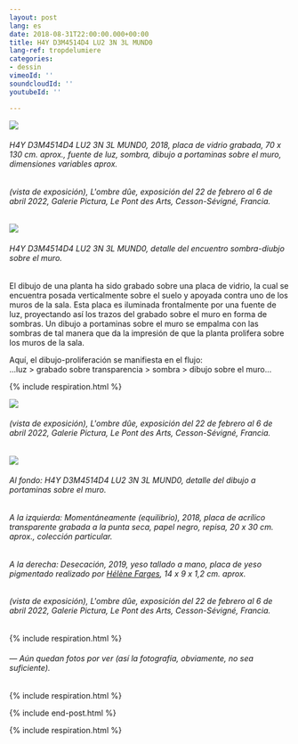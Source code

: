 ```yaml
---
layout: post
lang: es
date: 2018-08-31T22:00:00.000+00:00
title: H4Y D3M4514D4 LU2 3N 3L MUND0
lang-ref: tropdelumiere
categories:
- dessin
vimeoId: ''
soundcloudId: ''
youtubeId: ''

---
```

![](/mepierdoparaver/imgs/1l-y-4-tr0p-d3-lum13r3-d4n5-l3-m0nd3-2018-4-up.jpg)

###### _H4Y D3M4514D4 LU2 3N 3L MUND0_, 2018, placa de vidrio grabada, 70 x 130 cm. aprox., fuente de luz, sombra, dibujo a portaminas sobre el muro, dimensiones variables aprox.

###### (vista de exposición), _L'ombre dûe_, exposición del 22 de febrero al 6 de abril 2022, Galerie Pictura, Le Pont des Arts, Cesson-Sévigné, Francia.

![](/mepierdoparaver/imgs/1l-y-4-tr0p-d3-lum13r3-d4n5-l3-m0nd3-2018-3-up.jpg)

###### _H4Y D3M4514D4 LU2 3N 3L MUND0_, detalle del encuentro sombra-diubjo sobre el muro.

El dibujo de una planta ha sido grabado sobre una placa de vidrio, la cual se encuentra posada verticalmente sobre el suelo y apoyada contra uno de los muros de la sala. Esta placa es iluminada frontalmente por una fuente de luz, proyectando así los trazos del grabado sobre el muro en forma de sombras. Un dibujo a portaminas sobre el muro se empalma con las sombras de tal manera que da la impresión de que la planta prolifera sobre los muros de la sala.

Aquí, el dibujo-proliferación se manifiesta en el flujo:  
...luz > grabado sobre transparencia > sombra > dibujo sobre el muro...

{% include respiration.html %}

![](/mepierdoparaver/imgs/1l-y-4-tr0p-d3-lum13r3-d4n5-l3-m0nd3-2018-7-up.jpg)

###### (vista de exposición), _L'ombre dûe_, exposición del 22 de febrero al 6 de abril 2022, Galerie Pictura, Le Pont des Arts, Cesson-Sévigné, Francia.

![](/mepierdoparaver/imgs/1l-y-4-tr0p-d3-lum13r3-d4n5-l3-m0nd3-2018-5-up.jpg)

###### Al fondo: _H4Y D3M4514D4 LU2 3N 3L MUND0_, detalle del dibujo a portaminas sobre el muro.

###### A la izquierda: _Momentáneamente (equilibrio)_, 2018, placa de acrílico transparente grabada a la punta seca, papel negro, repisa, 20 x 30 cm. aprox., colección particular.

###### A la derecha: _Desecación_, 2019, yeso tallado a mano, placa de yeso pigmentado realizado por [Hélène Farges](https://helenefarges.net/), 14 x 9 x 1,2 cm. aprox.

###### (vista de exposición), _L'ombre dûe_, exposición del 22 de febrero al 6 de abril 2022, Galerie Pictura, Le Pont des Arts, Cesson-Sévigné, Francia.

{% include respiration.html %}

###### — _Aún quedan fotos por ver (así la fotografía, obviamente, no sea suficiente)._

{% include respiration.html %}

{% include end-post.html %}

{% include respiration.html %}